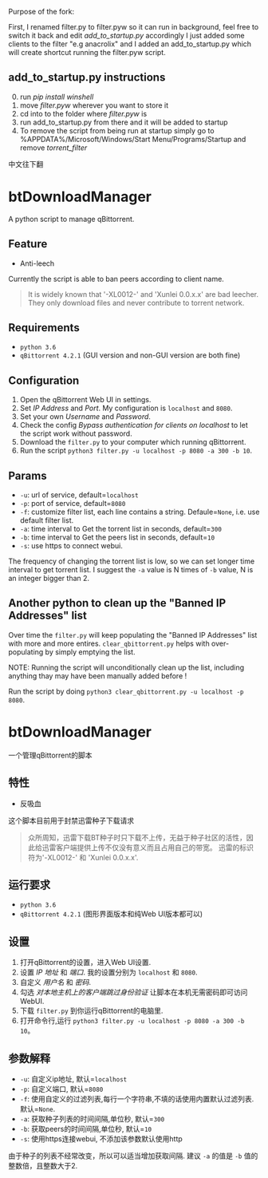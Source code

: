 Purpose of the fork:

First, I renamed filter.py to filter.pyw so it can run in background, feel free to switch it back and edit *add_to_startup.py* accordingly
I just added some clients to the filter "e.g anacrolix" and I added an add_to_startup.py which will create shortcut running the filter.pyw script.

## add_to_startup.py instructions
0. run *pip install winshell*
1. move *filter.pyw* wherever you want to store it
2. cd into to the folder where *filter.pyw* is
3. run add_to_startup.py from there and it will be added to startup
4. To remove the script from being run at startup simply go to %APPDATA%/Microsoft/Windows/Start Menu/Programs/Startup and remove *torrent_filter*

中文往下翻

# btDownloadManager
A python script to manage qBittorrent.

## Feature
* Anti-leech

Currently the script is able to ban peers according to client name.
> It is widely known that '-XL0012-' and 'Xunlei 0.0.x.x' are bad leecher. 
They only download files and never contribute to torrent network.

## Requirements
* `python 3.6`
* `qBittorrent 4.2.1` (GUI version and non-GUI version are both fine)

## Configuration
1. Open the qBittorrent Web UI in settings.
2. Set *IP Address* and *Port*. My configuration is `localhost` and `8080`.
3. Set your own *Username* and *Password*.
4. Check the config _Bypass authentication for clients on localhost_ to let the script work without password.
5. Download the `filter.py` to your computer which running qBittorrent.
6. Run the script `python3 filter.py -u localhost -p 8080 -a 300 -b 10`.

## Params
* `-u`: url of service, default=`localhost`
* `-p`: port of service, default=`8080`
* `-f`: customize filter list, each line contains a string. Defaule=`None`, i.e. use default filter list.
* `-a`: time interval to Get the torrent list in seconds, default=`300`
* `-b`: time interval to Get the peers list in seconds, default=`10`
* `-s`: use https to connect webui.

The frequency of changing the torrent list is low, so we can set longer time interval to get torrent list.
I suggest the `-a` value is N times of `-b` value, N is an integer bigger than 2.

## Another python to clean up the "Banned IP Addresses" list

Over time the `filter.py` will keep populating the "Banned IP Addresses" list with more and more entires.
`clear_qbittorrent.py` helps with over-populating by simply emptying the list.

NOTE:  Running the script will unconditionally clean up the list, including anything thay may have been manually added before !

Run the script by doing `python3 clear_qbittorrent.py -u localhost -p 8080`.

# btDownloadManager
一个管理qBittorrent的脚本

## 特性
* 反吸血

这个脚本目前用于封禁迅雷种子下载请求
> 众所周知，迅雷下载BT种子时只下载不上传，无益于种子社区的活性，因此给迅雷客户端提供上传不仅没有意义而且占用自己的带宽。
>迅雷的标识符为'-XL0012-' 和 'Xunlei 0.0.x.x'.

## 运行要求
* `python 3.6`
* `qBittorrent 4.2.1` (图形界面版本和纯Web UI版本都可以)

## 设置
1. 打开qBittorrent的设置，进入Web UI设置.
2. 设置 *IP 地址* 和 *端口*. 我的设置分别为 `localhost` 和 `8080`.
3. 自定义 *用户名* 和 *密码*.
4. 勾选 _对本地主机上的客户端跳过身份验证_ 让脚本在本机无需密码即可访问WebUI.
5. 下载 `filter.py` 到你运行qBittorrent的电脑里.
6. 打开命令行,运行 `python3 filter.py -u localhost -p 8080 -a 300 -b 10`。

## 参数解释
* `-u`: 自定义ip地址, 默认=`localhost`
* `-p`: 自定义端口, 默认=`8080`
* `-f`: 使用自定义的过滤列表,每行一个字符串,不填的话使用内置默认过滤列表. 默认=`None`.
* `-a`: 获取种子列表的时间间隔,单位秒, 默认=`300`
* `-b`: 获取peers的时间间隔,单位秒, 默认=`10`
* `-s`: 使用https连接webui, 不添加该参数默认使用http

由于种子的列表不经常改变，所以可以适当增加获取间隔.
建议 `-a` 的值是 `-b` 值的整数倍，且整数大于2.
